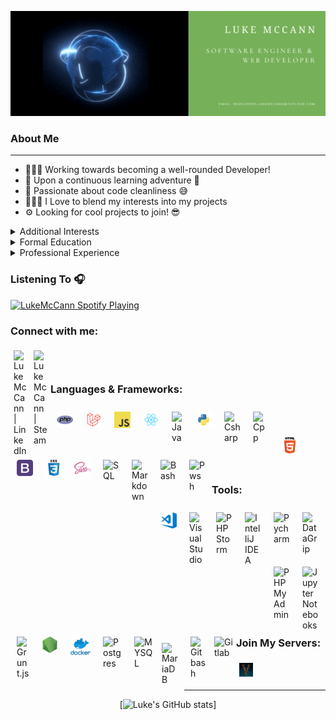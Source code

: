
<div style="text-align:center">

![lukemccann](./assets/images/LukeMcCann.gif)
</div>

### About Me
<hr>

- 👨🏻‍💻 Working towards becoming a well-rounded Developer!
- 🌱 Upon a continuous learning adventure 🛫
- 🧼 Passionate about code cleanliness 😅
- 👨🏻‍🔬 I Love to blend my interests into my projects
- ⚙ Looking for cool projects to join! 😎

<details>
    <summary>Additional Interests</summary>

- 🎸 I love playing my guitars (6, 7, & 8 Strings)
- 🌑 I have a keen interest in Physics & Quantum Mechanics
- 🏋🏻‍♂️ I enjoy Weight Lifting & Running, among other activities 💪🏻
- 📚 I am an avid reader, mostly Non-Fiction & Fantasy Novels
- 🎮 I am both a PC & Console Gamer
- 🎲 I also enjoy card and board games
- 📺 I occassionally watch anime to relax

</details>

<details>
    <summary>Formal Education</summary>

- <details>
    <summary>2015 - 2020 | The University of Huddersfield 🎓</summary>

    - MEng Software Engineering | 1st
    - BEng Software Engineering | 1st (Hons)

</details>

<details>
    <summary>Professional Experience</summary>

- <details>
    <summary>2021 - Present | DDR-Digital 👨🏻‍💻</summary>

    - Fullstack Developer 📚

- <details>
    <summary>2020 - Present | Connex One 👨🏻‍💻</summary>

    - Backend Developer 🐘

- <details>
    <summary>2017 - 2017 | European University Institute 🌎</summary>

    - Technical Support Officer ⚙

- <details>
    <summary>2014 - 2015 | Citizens Advice Bureau 🌎</summary>

    - Technical Support Engineer ⚙
    - MINTED Frontend Developer ♨

</details>

</details>


### Listening To 🎧

[<img src="https://now-playing-codestackr.vercel.app/api/spotify-playing" alt="LukeMcCann Spotify Playing" width="350" />](https://open.spotify.com/user/newtonmccann)

### Connect with me:

<!-- [<img align="left" alt="planetdebug.tech" style="padding: 5px;" width="22px" src="https://raw.githubusercontent.com/iconic/open-iconic/master/svg/globe.svg" />][website] -->
[<img align="left" alt="Luke McCann | LinkedIn" style="padding: 5px;" width="22px" src="https://cdn.jsdelivr.net/npm/simple-icons@v3/icons/linkedin.svg" />][linkedin]
[<img align="left" alt="Luke McCann | Steam" style="padding: 5px;" width="22px" src="https://cdn.jsdelivr.net/npm/simple-icons@v3/icons/steam.svg" />][steam]
<!-- [<img align="left" alt="Luke McCann | Discord" style="padding: 5px;" width="22px" src="https://cdn.jsdelivr.net/npm/simple-icons@v3/icons/discord.svg" />][discord] -->

<br />
</div>
<br />

### Languages & Frameworks: 

<img align="left" alt="PHP" width="26px" style="padding: 10px;"  src="https://raw.githubusercontent.com/github/explore/ccc16358ac4530c6a69b1b80c7223cd2744dea83/topics/php/php.png" />

<img align="left" alt="Laravel" width="26px" style="padding: 10px;"  src="https://raw.githubusercontent.com/github/explore/56a826d05cf762b2b50ecbe7d492a839b04f3fbf/topics/laravel/laravel.png" />

<img align="left" alt="JavaScript" width="26px" style="padding: 10px;"  src="https://raw.githubusercontent.com/github/explore/80688e429a7d4ef2fca1e82350fe8e3517d3494d/topics/javascript/javascript.png" />

<img align="left" alt="React" width="26px" style="padding: 10px;"  src="https://raw.githubusercontent.com/github/explore/80688e429a7d4ef2fca1e82350fe8e3517d3494d/topics/react/react.png" />

<img align="left" alt="Java" width="18px" style="padding: 10px;"  src="https://assets.stickpng.com/images/58480979cef1014c0b5e4901.png" />

<img align="left" alt="Python" width="26px" style="padding: 10px;"  src="https://raw.githubusercontent.com/github/explore/80688e429a7d4ef2fca1e82350fe8e3517d3494d/topics/python/python.png" />

<img align="left" alt="Csharp" width="26px" style="padding: 10px;"  src="https://www.freeiconspng.com/uploads/c-logo-icon-18.png" />

<img align="left" alt="Cpp" width="26px" style="padding: 10px;"  src="https://www.freeiconspng.com/thumbs/c-logo-icon/c--logo-icon-0.png" />

<br />
<br />
<br />

<img align="left" alt="HTML5" width="26px" style="padding: 0 10px 10px 10px;" src="https://raw.githubusercontent.com/github/explore/80688e429a7d4ef2fca1e82350fe8e3517d3494d/topics/html/html.png" />

<img align="left" alt="Bootstrap" width="26px" style="padding: 0 10px 10px 10px;"  src="https://raw.githubusercontent.com/github/explore/80688e429a7d4ef2fca1e82350fe8e3517d3494d/topics/bootstrap/bootstrap.png" />

<img align="left" alt="CSS3" width="26px" style="padding: 0 10px 10px 10px;;" src="https://raw.githubusercontent.com/github/explore/80688e429a7d4ef2fca1e82350fe8e3517d3494d/topics/css/css.png" />

<img align="left" alt="Sass" width="26px" style="padding: 0 10px 10px 10px;"  src="https://raw.githubusercontent.com/github/explore/80688e429a7d4ef2fca1e82350fe8e3517d3494d/topics/sass/sass.png" />

<img align="left" alt="SQL" width="26px" style="padding: 0 10px 10px 10px;"  src="https://cdn0.iconfinder.com/data/icons/popular-files-formats/154/sql-512.png" />

<img align="left" alt="Markdown" width="26px" style="padding: 0 10px 10px 10px;"  src="https://cdn0.iconfinder.com/data/icons/octicons/1024/markdown-512.png" />

<img align="left" alt="Bash" width="26px" style="padding: 0 10px 10px 10px;"  src="https://p7.hiclipart.com/preview/1024/491/678/cmd-exe-command-line-interface-computer-icons-prompt.jpg" />

<img align="left" alt="Pwsh" width="26px" style="padding: 0 10px 10px 10px;"  src="https://p7.hiclipart.com/preview/446/720/956/powershell-microsoft-corporation-installation-net-framework-windows-server-meetup-logo-thumbnail.jpg" />

<br />
<br />
<br />

### Tools: 
<img align="left" alt="Visual Studio Code" width="26px" style="padding: 10px;" src="https://raw.githubusercontent.com/github/explore/80688e429a7d4ef2fca1e82350fe8e3517d3494d/topics/visual-studio-code/visual-studio-code.png" />

<img align="left" alt="Visual Studio" width="23px" style="padding: 10px;" src="https://assets.stickpng.com/images/58482afbcef1014c0b5e4a21.png" />

<img align="left" alt="PHPStorm" width="26px" style="padding: 10px;" src="https://assets.stickpng.com/images/584816c8cef1014c0b5e4987.png"/>

<img align="left" alt="IntelliJ IDEA" width="26px" style="padding: 10px;" src="https://assets.stickpng.com/images/58480910cef1014c0b5e48f7.png"/>

<img align="left" alt="Pycharm" width="26px" style="padding: 10px;" src="https://assets.stickpng.com/images/58481537cef1014c0b5e4968.png"/>

<img align="left" alt="DataGrip" width="26px" style="padding: 10px;" src="https://www.pngkey.com/png/full/904-9045616_datagrip-icon-logo-png-transparent-jetbrains-datagrip-datagrip.png"/>

<img align="left" alt="PHPMyAdmin" width="26px" style="padding: 10px;" src="https://lh3.googleusercontent.com/proxy/QwO8IlUMPKITVMmnFhY6JHJmIDs2xIlbt3pwHjlKzh7b2C2WbkOPObyB5RS4Pq6YHAfHqZoToVPuMPljX6DAHtVOi_I7ePqDRFminiHYZa4"/>

<img align="left" alt="Jupyter Notebooks" width="26px" style="padding: 10px;" src="https://upload.wikimedia.org/wikipedia/commons/thumb/3/38/Jupyter_logo.svg/1200px-Jupyter_logo.svg.png"/>

<br />
<br />
<br />

<img align="left" alt="Grunt.js" width="20px" style="padding: 0 10px 10px 10px;" src="https://assets.stickpng.com/images/5847fb60cef1014c0b5e48dc.png" />

<img align="left" alt="Node.js" width="26px" style="padding: 0 10px 10px 10px;" src="https://raw.githubusercontent.com/github/explore/80688e429a7d4ef2fca1e82350fe8e3517d3494d/topics/nodejs/nodejs.png"/>

<img align="left" alt="Docker" width="32px" style="padding: 0 10px 10px 10px;" src="https://raw.githubusercontent.com/github/explore/80688e429a7d4ef2fca1e82350fe8e3517d3494d/topics/docker/docker.png"/>

<img align="left" alt="Postgres" width="30px" style="padding: 0 10px 10px 10px;" src="https://assets.stickpng.com/images/584815fdcef1014c0b5e497a.png"/>

<img align="left" alt="MYSQL" width="30px" style="padding: 0 10px 2px 10px;" src="https://p7.hiclipart.com/preview/747/798/387/5bbf4dc6cf22a.jpg"/>

<img align="left" alt="MariaDB" width="26px" style="padding: 10px 10px 10px 4px;" src="https://assets.stickpng.com/images/58480f12cef1014c0b5e4931.png"/>

<img align="left" alt="Gitbash" width="26px" style="padding: 0 10px 10px 10px;" src="https://git-scm.com/images/logos/downloads/Git-Icon-1788C.png"/>

<img align="left" alt="Gitlab" width="30px" style="padding: 0 5px 10px 2px;" src="https://about.gitlab.com/images/press/logo/png/gitlab-icon-rgb.png"/>

<br />
<br />
<br />

### Join My Servers:
[<img align="left" alt="Valheim" style="padding: 5px;" width="22px" src="./assets/images/valheim.jpg" />][valheim]

<br />
<br />

<hr>
<div style="text-align:center">

[![Luke's GitHub stats](https://github-readme-stats-eight-sand.vercel.app/api?username=LukeMcCann&show_icons=true&theme=blue-green)]

</div>

[website]: https://planetdebug.tech
[linkedin]: https://www.linkedin.com/in/lukemccann-engineering/
[steam]: https://steamcommunity.com/id/Developer-LukeMcCann/

[valheim]: https://server.nitrado.net/eng/toplist/view/8020761